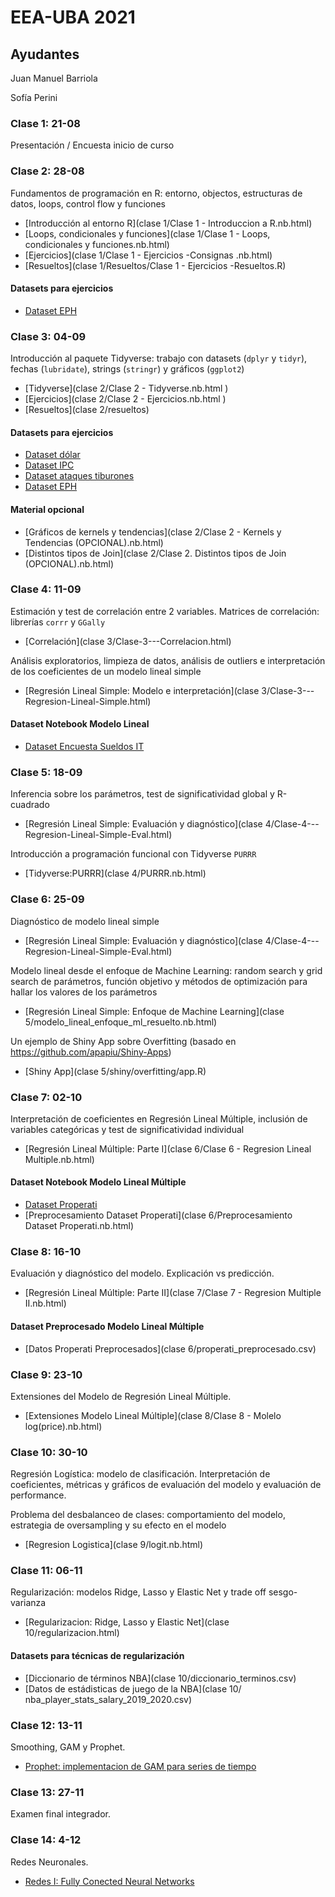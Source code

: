 # EEA-UBA 2021

## Ayudantes

Juan Manuel Barriola

Sofía Perini

### Clase 1: 21-08

Presentación / Encuesta inicio de curso

### Clase 2: 28-08

Fundamentos de programación en R: entorno, objectos, estructuras de datos, loops, control flow y funciones

- [Introducción al entorno R](clase 1/Clase 1 - Introduccion a R.nb.html)
- [Loops, condicionales y funciones](clase 1/Clase 1 - Loops, condicionales y funciones.nb.html)
- [Ejercicios](clase 1/Clase 1 - Ejercicios -Consignas .nb.html)
- [Resueltos](clase 1/Resueltos/Clase 1 - Ejercicios -Resueltos.R)

#### Datasets para ejercicios
- [Dataset EPH](Fuentes/usu_individual_T120.txt) 

### Clase 3: 04-09

Introducción al paquete Tidyverse: trabajo con datasets (`dplyr` y `tidyr`), fechas (`lubridate`), strings (`stringr`) y gráficos (`ggplot2`)

- [Tidyverse](clase 2/Clase 2 - Tidyverse.nb.html )
- [Ejercicios](clase 2/Clase 2 - Ejercicios.nb.html )
- [Resueltos](clase 2/resueltos)

#### Datasets para ejercicios

- [Dataset dólar](Fuentes/dolar_oficial_ambito.csv)
- [Dataset IPC](Fuentes/ipc-mensual.csv)
- [Dataset ataques tiburones](Fuentes/ataques_tiburones.csv)
- [Dataset EPH](Fuentes/usu_individual_T120.txt) 

#### Material opcional

- [Gráficos de kernels y tendencias](clase 2/Clase 2 - Kernels y Tendencias (OPCIONAL).nb.html)
- [Distintos tipos de Join](clase 2/Clase 2. Distintos tipos de Join (OPCIONAL).nb.html)

### Clase 4: 11-09

Estimación y test de correlación entre 2 variables. Matrices de correlación: librerías `corrr` y `GGally` 

- [Correlación](clase 3/Clase-3---Correlacion.html)

Análisis exploratorios, limpieza de datos, análisis de outliers e interpretación de los coeficientes de un modelo lineal simple

- [Regresión Lineal Simple: Modelo e interpretación](clase 3/Clase-3---Regresion-Lineal-Simple.html)

#### Dataset Notebook Modelo Lineal

- [Dataset Encuesta Sueldos IT](Fuentes/regresion_simple/encuesta_sueldos_sysarmy_2s2020.csv)

### Clase 5: 18-09

Inferencia sobre los parámetros, test de significatividad global y R-cuadrado

- [Regresión Lineal Simple: Evaluación y diagnóstico](clase 4/Clase-4---Regresion-Lineal-Simple-Eval.html)

Introducción a programación funcional con Tidyverse `PURRR`

- [Tidyverse:PURRR](clase 4/PURRR.nb.html)

### Clase 6: 25-09

Diagnóstico de modelo lineal simple

- [Regresión Lineal Simple: Evaluación y diagnóstico](clase 4/Clase-4---Regresion-Lineal-Simple-Eval.html)

Modelo lineal desde el enfoque de Machine Learning: random search y grid search de parámetros, función objetivo y métodos de optimización para hallar los valores de los parámetros

- [Regresión Lineal Simple: Enfoque de Machine Learning](clase 5/modelo_lineal_enfoque_ml_resuelto.nb.html)

Un ejemplo de Shiny App sobre Overfitting (basado en https://github.com/apapiu/Shiny-Apps)

- [Shiny App](clase 5/shiny/overfitting/app.R)

### Clase 7: 02-10

Interpretación de coeficientes en Regresión Lineal Múltiple, inclusión de variables categóricas y test de significatividad individual

- [Regresión Lineal Múltiple: Parte I](clase 6/Clase 6 - Regresion Lineal Multiple.nb.html)

#### Dataset Notebook Modelo Lineal Múltiple

- [Dataset Properati](Fuentes/ar_properties.csv)
- [Preprocesamiento Dataset Properati](clase 6/Preprocesamiento Dataset Properati.nb.html)

### Clase 8: 16-10

Evaluación y diagnóstico del modelo. Explicación vs predicción.

- [Regresión Lineal Múltiple: Parte II](clase 7/Clase 7 - Regresion Multiple II.nb.html)

#### Dataset Preprocesado Modelo Lineal Múltiple

- [Datos Properati Preprocesados](clase 6/properati_preprocesado.csv)

### Clase 9: 23-10

Extensiones del Modelo de Regresión Lineal Múltiple. 

- [Extensiones Modelo Lineal Múltiple](clase 8/Clase 8 - Molelo log(price).nb.html)

### Clase 10: 30-10

Regresión Logística: modelo de clasificación. Interpretación de coeficientes, métricas y gráficos de evaluación del modelo y evaluación de performance. 

Problema del desbalanceo de clases: comportamiento del modelo, estrategia de oversampling y su efecto en el modelo  

- [Regresion Logistica](clase 9/logit.nb.html)

### Clase 11: 06-11

Regularización: modelos Ridge, Lasso y Elastic Net y trade off sesgo-varianza

- [Regularizacion: Ridge, Lasso y Elastic Net](clase 10/regularizacion.html)

#### Datasets para técnicas de regularización

- [Diccionario de términos NBA](clase 10/diccionario_terminos.csv)
- [Datos de estádisticas de juego de la NBA](clase 10/ nba_player_stats_salary_2019_2020.csv)

### Clase 12: 13-11

Smoothing, GAM y Prophet. 

- [Prophet: implementacion de GAM para series de tiempo]()

### Clase 13: 27-11

Examen final integrador. 

### Clase 14: 4-12

Redes Neuronales. 

- [Redes I: Fully Conected Neural Networks]()
